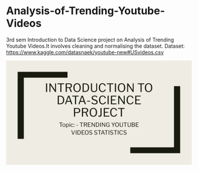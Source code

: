 # Analysis-of-Trending-Youtube-Videos
3rd sem Introduction to Data Science project on Analysis of Trending Youtube Videos.It involves cleaning and normalising the dataset. Dataset: https://www.kaggle.com/datasnaek/youtube-new#USvideos.csv

<img src="https://github.com/Ajitesh27/Analysis-of-Trending-Youtube-Videos/blob/master/Introduction%20to%20data-science%20project.pdf"/>
